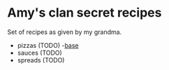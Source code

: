 # Amy's clan secret recipes

Set of recipes as given by my grandma.

- pizzas (TODO)
  -[base](./pizzas/base.md)
- sauces (TODO)
- spreads (TODO)